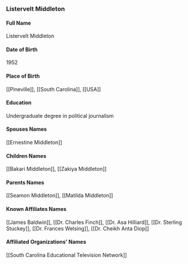 ### Listervelt Middleton

#### Full Name

Listervelt Middleton

#### Date of Birth

1952

#### Place of Birth

[[Pineville]], [[South Carolina]], [[USA]]

#### Education

Undergraduate degree in political journalism
#### Spouses Names

[[Ernestine Middleton]]

#### Children Names

[[Bakari Middleton]], [[Zakiya Middleton]]

#### Parents Names

[[Seamon Middleton]], [[Matilda Middleton]]

#### Known Affiliates Names

[[James Baldwin]], [[Dr. Charles Finch]], [[Dr. Asa Hilliard]], [[Dr. Sterling Stuckey]], [[Dr. Frances Welsing]], [[Dr. Cheikh Anta Diop]]

#### Affiliated Organizations' Names

[[South Carolina Educational Television Network]]